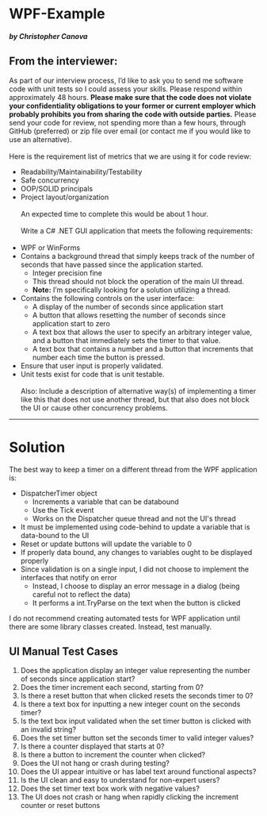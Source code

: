 # WPF-Example
##### by Christopher Canova
## From the interviewer:
As part of our interview process, I’d like to ask you to send me software code with unit tests so I could assess your skills. Please respond within approximately 48 hours.  __Please make sure that the code does not violate your confidentiality obligations to your former or current employer which probably prohibits you from sharing the code with outside parties.__ Please send your code for review, not spending more than a few hours, through GitHub (preferred) or zip file over email (or contact me if you would like to use an alternative).
<br/><br/>
Here is the requirement list of metrics that we are using it for code review:

- Readability/Maintainability/Testability
- Safe concurrency
- OOP/SOLID principals 
- Project layout/organization
<br/><br/>
An expected time to complete this would be about 1 hour.
<br/><br/>
Write a C# .NET GUI application that meets the following requirements:
<br/><br/>
- WPF or WinForms
- Contains a background thread that simply keeps track of the number of seconds that have passed since the application started.
  - Integer precision fine
  - This thread should not block the operation of the main UI thread.
  - **Note:** I’m specifically looking for a solution utilizing a thread.
- Contains the following controls on the user interface:
  - A display of the number of seconds since application start
  - A button that allows resetting the number of seconds since application start to zero
  - A text box that allows the user to specify an arbitrary integer value, and a button that immediately sets the timer to that value.
  - A text box that contains a number and a button that increments that number each time the button is pressed.
- Ensure that user input is properly validated.
- Unit tests exist for code that is unit testable.
<br/><br/>
Also: Include a description of alternative way(s) of implementing a timer like this that does not use another thread, but that also does not block the UI or cause other concurrency problems.
---
# Solution
The best way to keep a timer on a different thread from the WPF application is:
- DispatcherTimer object
  - Increments a variable that can be databound
  - Use the Tick event
  - Works on the Dispatcher queue thread and not the UI's thread
- It must be implemented using code-behind to update a variable that is data-bound to the UI
- Reset or update buttons will update the variable to 0
- If properly data bound, any changes to variables ought to be displayed properly
- Since validation is on a single input, I did not choose to implement the interfaces that notify on error
  - Instead, I choose to display an error message in a dialog (being careful not to reflect the data)
  - It performs a int.TryParse on the text when the button is clicked

I do not recommend creating automated tests for WPF application until there are some library classes created. Instead, test manually.

## UI Manual Test Cases
1. Does the application display an integer value representing the number of seconds since application start?
2. Does the timer increment each second, starting from 0?
3. Is there a reset button that when clicked resets the seconds timer to 0?
4. Is there a text box for inputting a new integer count on the seconds timer?
5. Is the text box input validated when the set timer button is clicked with an invalid string?
6. Does the set timer button set the seconds timer to valid integer values?
7. Is there a counter displayed that starts at 0?
8. Is there a button to increment the counter when clicked?
9. Does the UI not hang or crash during testing?
10. Does the UI appear intuitive or has label text around functional aspects?
11. Is the UI clean and easy to understand for non-expert users?
12. Does the set timer text box work with negative values?
13. The UI does not crash or hang when rapidly clicking the increment counter or reset buttons 
